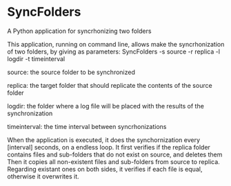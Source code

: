# SyncFolders
A Python application for syncrhonizing two folders

This application, running on command line, allows make the syncrhonization of two folders, by giving as parameters:
SyncFolders -s source -r replica -l logdir -t timeinterval

source: the source folder to be synchronized

replica: the target folder that should replicate the contents of the source folder

logdir: the folder where a log file will be placed with the results of the synchronization

timeinterval: the time interval between syncrhonizations

When the application is executed, it does the synchornization every [interval] seconds, on a endless loop.
It first verifies if the replica folder contains files and sub-folders that do not exist on source, and deletes them
Then it copies all non-existent files and sub-folders from source to replica. Regarding existant ones on both sides,
it verifies if each file is equal, otherwise it overwrites it.


